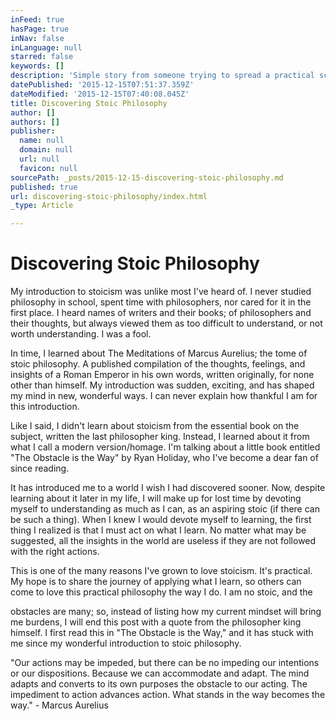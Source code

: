 ```yaml
---
inFeed: true
hasPage: true
inNav: false
inLanguage: null
starred: false
keywords: []
description: 'Simple story from someone trying to spread a practical school of philosophy. '
datePublished: '2015-12-15T07:51:37.359Z'
dateModified: '2015-12-15T07:40:08.045Z'
title: Discovering Stoic Philosophy
author: []
authors: []
publisher:
  name: null
  domain: null
  url: null
  favicon: null
sourcePath: _posts/2015-12-15-discovering-stoic-philosophy.md
published: true
url: discovering-stoic-philosophy/index.html
_type: Article

---
```

# Discovering Stoic Philosophy

My introduction to stoicism was unlike most I've heard of. I never studied philosophy in school, spent time with philosophers, nor cared for it in the first place. I heard names of writers and their books; of philosophers and their thoughts, but always viewed them as too difficult to understand, or not worth understanding. I was a fool.

In time, I learned about The Meditations of Marcus Aurelius; the tome of stoic philosophy. A published compilation of the thoughts, feelings, and insights of a Roman Emperor in his own words, written originally, for none other than himself.  My introduction was sudden, exciting, and has shaped my mind in new, wonderful ways. I can never explain how thankful I am for this introduction.

Like I said, I didn't learn about stoicism from the essential book on the subject, written the last philosopher king. Instead, I learned about it from what I call a modern version/homage. I'm talking about a little book entitled "The Obstacle is the Way" by  Ryan Holiday, who I've become a dear fan of since reading. 

It has introduced me to a world I wish I had discovered sooner. Now, despite learning about it later in my life, I will make up for lost time by devoting myself to understanding as much as I can, as an aspiring stoic (if there can be such a thing). When I knew I would devote myself to learning, the first thing I realized is that I must act on what I learn. No matter what may be suggested, all the insights in the world are useless if they are not followed with the right actions. 

This is one of the many reasons I've grown to love stoicism. It's practical. My hope is to share the journey of applying what I learn, so others can come to love this practical philosophy the way I do. I am no stoic, and the

obstacles are many; so, instead of listing how my current mindset will bring me burdens, I will end this post with a quote from the philosopher king himself. I first read this in "The Obstacle is the Way," and it has stuck with me since my wonderful introduction to stoic philosophy. 

"Our actions may be impeded, but there can be no impeding our intentions or our dispositions. Because we can accommodate and adapt. The mind adapts and converts to its own purposes the obstacle to our acting. The impediment to action advances action. What stands in the way becomes the way." - Marcus Aurelius